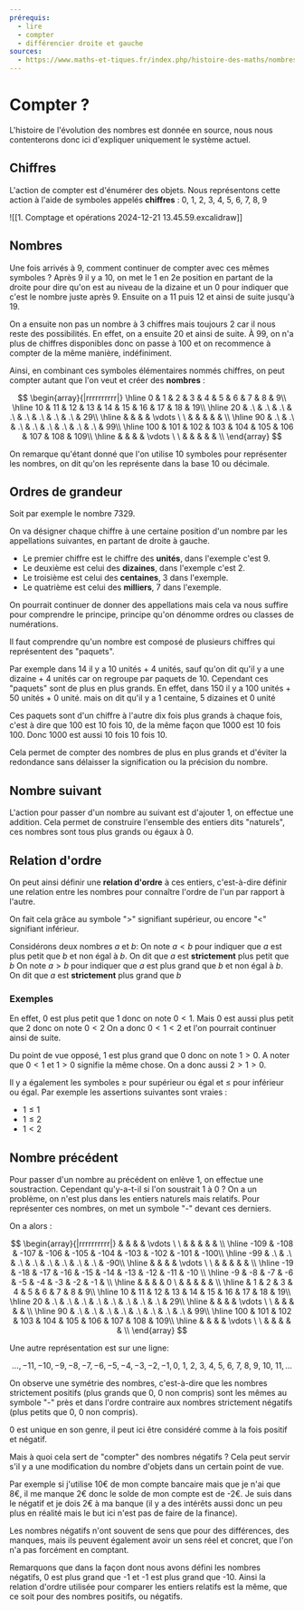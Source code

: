 ```yaml
---
prérequis:
  - lire
  - compter
  - différencier droite et gauche
sources:
  - https://www.maths-et-tiques.fr/index.php/histoire-des-maths/nombres/histoire-des-nombres
---
```

# Compter ?
L'histoire de l'évolution des nombres est donnée en source, nous nous contenterons donc ici d'expliquer uniquement le système actuel.

## Chiffres
L'action de compter est d'énumérer des objets. Nous représentons cette action à l'aide de symboles appelés **chiffres** : 0, 1, 2, 3, 4, 5, 6, 7, 8, 9

![[1. Comptage et opérations 2024-12-21 13.45.59.excalidraw]]

## Nombres
Une fois arrivés à 9, comment continuer de compter avec ces mêmes symboles ?
Après 9 il y a 10, on met le 1 en 2e position en partant de la droite pour dire qu'on est au niveau de la dizaine et un 0 pour indiquer que c'est le nombre juste après 9.
Ensuite on a 11 puis 12 et ainsi de suite jusqu'à 19.

On a ensuite non pas un nombre à 3 chiffres mais toujours 2 car il nous reste des possibilités.
En effet, on a ensuite 20 et ainsi de suite.
À 99, on n'a plus de chiffres disponibles donc on passe à 100 et on recommence à compter de la même manière, indéfiniment.

Ainsi, en combinant ces symboles élémentaires nommés chiffres, on peut compter autant que l'on veut et créer des **nombres** :

$$
\begin{array}{|rrrrrrrrrr|}
\hline
0 & 1 & 2 & 3 & 4 & 5 & 6 & 7 & 8 & 9\\
\hline
10 & 11 & 12 & 13 & 14 & 15 & 16 & 17 & 18 & 19\\
\hline
20 &  .\  &  .\  &  .\  &  .\  &  .\  &  .\  &  .\  &  .\ & 29\\
\hline
& & & & \vdots \ \ & & & & & \\
\hline
90 &  .\  &  .\  &  .\  &  .\  &  .\  &  .\  &  .\  &  .\ & 99\\
\hline
100 &  101  &  102  &  103  &  104  &  105  &  106  &  107  &  108  & 109\\
\hline
& & & & \vdots \ \ & & & & & \\
\end{array}
$$

On remarque qu'étant donné que l'on utilise 10 symboles pour représenter les nombres, on dit qu'on les représente dans  la base $10$ ou décimale.

## Ordres de grandeur
Soit par exemple le nombre 7329.

On va désigner chaque chiffre à une certaine position d'un nombre par les appellations suivantes, en partant de droite à gauche.
- Le premier chiffre est le chiffre des **unités**, dans l'exemple c'est 9.
- Le deuxième est celui des **dizaines**, dans l'exemple c'est 2.
- Le troisième est celui des **centaines**, 3 dans l'exemple.
- Le quatrième est celui des **milliers**, 7 dans l'exemple.

On pourrait continuer de donner des appellations mais cela va nous suffire pour comprendre le principe, principe qu'on dénomme ordres ou classes de numérations.

Il faut comprendre qu'un nombre est composé de plusieurs chiffres qui représentent des "paquets".

Par exemple dans 14 il y a 10 unités + 4 unités, sauf qu'on dit qu'il y a une dizaine + 4 unités car on regroupe par paquets de 10.
Cependant ces "paquets" sont de plus en plus grands. En effet, dans 150 il y a 100 unités + 50 unités + 0 unité. mais on dit qu'il y a 1 centaine, 5 dizaines et 0 unité

Ces paquets sont d'un chiffre à l'autre dix fois plus grands à chaque fois, c'est à dire que 100 est 10 fois 10, de la même façon que 1000 est 10 fois 100.
Donc 1000 est aussi 10 fois 10 fois 10.

Cela permet de compter des nombres de plus en plus grands et d'éviter la redondance sans délaisser la signification ou la précision du nombre.

## Nombre suivant
L'action pour passer d'un nombre au suivant est d'ajouter 1, on effectue une addition.
Cela permet de construire l'ensemble des entiers dits "naturels", ces nombres sont tous plus grands ou égaux à 0.

## Relation d'ordre
On peut ainsi définir une **relation d'ordre** à ces entiers, c'est-à-dire définir une relation entre les nombres pour connaître l'ordre de l'un par rapport à l'autre.

On fait cela grâce au symbole ">" signifiant supérieur, ou encore "<" signifiant inférieur.

Considérons deux nombres $a$ et $b$:
On note $a<b$ pour indiquer que $a$ est plus petit que $b$ et non égal à $b$. On dit que $a$ est **strictement** plus petit que $b$
On note $a>b$ pour indiquer que $a$ est plus grand que $b$ et non égal à $b$. On dit que $a$ est **strictement** plus grand que $b$

### Exemples
En effet, 0 est plus petit que 1 donc on note $0 < 1$.
Mais $0$ est aussi plus petit que $2$ donc on note $0 < 2$
On a donc $0 < 1 < 2$ et l'on pourrait continuer ainsi de suite.

Du point de vue opposé, $1$ est plus grand que $0$ donc on note $1 > 0$.
A noter que $0 < 1$ et $1 > 0$ signifie la même chose.
On a donc aussi $2 > 1 > 0$.

Il y a également les symboles $\geq$ pour supérieur ou égal et $\leq$ pour inférieur ou égal.
Par exemple les assertions suivantes sont vraies :
- $1\leq 1$
- $1 \leq 2$
- $1 < 2$

## Nombre précédent
Pour passer d'un nombre au précédent on enlève 1, on effectue une soustraction.
Cependant qu'y-a-t-il si l'on soustrait 1 à 0 ?
On a un problème, on n'est plus dans les entiers naturels mais relatifs. Pour représenter ces nombres, on met un symbole "-" devant ces derniers.

On a alors :

$$
\begin{array}{|rrrrrrrrrr|}
& & & & \vdots \ \ & & & & & \\
\hline
-109 &  -108  &  -107  &  -106  &  -105  &  -104  &  -103  &  -102  &  -101  & -100\\
\hline
-99 &  .\  &  .\  &  .\  &  .\  &  .\  &  .\  &  .\  &  .\ & -90\\
\hline
& & & & \vdots \ \ & & & & & \\
\hline
-19 & -18 & -17 & -16 & -15 & -14 & -13 & -12 & -11 & -10 \\
\hline
-9 & -8 & -7 & -6 & -5 & -4 & -3 & -2 & -1 & \\
\hline
& & & & 0 \ & & & & & \\
\hline
 & 1 & 2 & 3 & 4 & 5 & 6 & 7 & 8 & 9\\
\hline
10 & 11 & 12 & 13 & 14 & 15 & 16 & 17 & 18 & 19\\
\hline
20 &  .\  &  .\  &  .\  &  .\  &  .\  &  .\  &  .\  &  .\ & 29\\
\hline
& & & & \vdots \ \ & & & & & \\
\hline
90 &  .\  &  .\  &  .\  &  .\  &  .\  &  .\  &  .\  &  .\ & 99\\
\hline
100 &  101  &  102  &  103  &  104  &  105  &  106  &  107  &  108  & 109\\
\hline
& & & & \vdots \ \ & & & & & \\
\end{array}
$$

Une autre représentation est sur une ligne:

$$
\dots, -11, -10, 
-9, -8, -7, -6, -5, -4, -3, -2, -1,
0,\ 1,\ 2,\ 3,\ 4,\ 5,\ 6,\ 7,\ 8,\ 9,\ 
10,\ 11, 
\dots
$$

On observe une symétrie des nombres, c'est-à-dire que les nombres strictement positifs (plus grands que 0, 0 non compris) sont les mêmes au symbole "-" près et dans l'ordre contraire aux nombres strictement négatifs (plus petits que 0, 0 non compris).

0 est unique en son genre, il peut ici être considéré comme à la fois positif et négatif.

Mais à quoi cela sert de "compter" des nombres négatifs ?
Cela peut servir s'il y a une modification du nombre d'objets dans un certain point de vue.

Par exemple si j'utilise 10€ de mon compte bancaire mais que je n'ai que 8€, il me manque 2€ donc le solde de mon compte est de -2€. Je suis dans le négatif et je dois 2€ à ma banque (il y a des intérêts aussi donc un peu plus en réalité mais le but ici n'est pas de faire de la finance).

Les nombres négatifs n'ont souvent de sens que pour des différences, des manques, mais ils peuvent également avoir un sens réel et concret, que l'on n'a pas forcément en comptant.

Remarquons que dans la façon dont nous avons défini les nombres négatifs, 0 est plus grand que -1 et -1 est plus grand que -10. Ainsi la relation d'ordre utilisée pour comparer les entiers relatifs est la même, que ce soit pour des nombres positifs, ou négatifs.